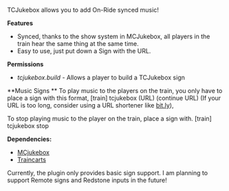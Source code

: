TCJukebox allows you to add On-Ride synced music!

**Features**

* Synced, thanks to the show system in MCJukebox, all players in the train hear the same thing at the same time.
* Easy to use, just put down a Sign with the URL.

**Permissions**

* *tcjukebox.build* - Allows a player to build a TCJukebox sign

**Music Signs
**
To play music to the players on the train, you only have to place a sign with this format,
    [train]
    tcjukebox
    (URL)
    (continue URL)
(If your URL is too long, consider using a URL shortener like [bit.ly]('https://bit.ly')),

To stop playing music to the player on the train, place a sign with.
    [train]
    tcjukebox
    stop
    



**Dependencies:**

* [MCjukebox]('https://www.spigotmc.org/resources/mcjukebox.16024/')
* [Traincarts]('https://www.spigotmc.org/resources/traincarts.39592/')



Currently, the plugin only provides basic sign support. I am planning to support Remote signs and Redstone inputs in the future!
